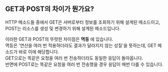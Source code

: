 ## GET과 POST의 차이가 뭔가요?

HTTP 메소드들 중에서 GET은 서버로부터 정보를 조회하기 위해 설계된 메소드이고,  
POST는 리소스를 생성 및 변경하기 위해 설계된 메소드입니다.

이러한 GET과 POST의 뚜렷한 차이점은 **멱등** 에 있습니다.  
멱등은 '연산을 여러 번 적용하더라도 결과가 달라지지 않는 성질'을 뜻하는데, GET 메소드가 바로 이에 해당합니다.  
GET으로는 똑같은 요청을 여러 번 전송하더라도 동일한 응답이 돌아옵니다.  
반면에 POST로는 똑같은 요청을 여러 번 전송했을 경우 응답이 매번 다를 수 있습니다.
